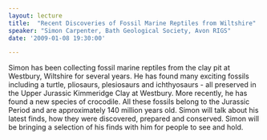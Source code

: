 ```yaml
---
layout: lecture
title:  "Recent Discoveries of Fossil Marine Reptiles from Wiltshire"
speaker: "Simon Carpenter, Bath Geological Society, Avon RIGS"
date: '2009-01-08 19:30:00'

---
```

Simon has been collecting fossil marine reptiles from the clay pit at Westbury, Wiltshire for several years. He has found many exciting fossils including a turtle, pliosaurs, plesiosaurs and ichthyosaurs - all preserved in the Upper Jurassic Kimmeridge Clay at Westbury. More recently, he has found a new species of crocodile. All these fossils belong to the Jurassic Period and are approximately 140 million years old. Simon will talk about his latest finds, how they were discovered, prepared and conserved. Simon will be bringing a selection of his finds with him for people to see and hold.